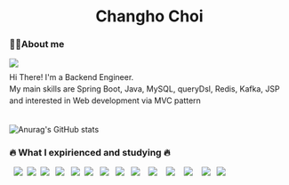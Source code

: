 

<div align="left">
<h1 style="text-align:center">Changho Choi</h1>
<h3> 💁‍♂️About me</h3>
<p><a href="https://www.notion.so/Back-end-Develop-9d19eade0d6a4879a5c4dab0d840a29b" target="_blank"><img src="https://img.shields.io/badge/Notion-%23000000.svg?style=for-the-badge&logo=notion&logoColor=white"/></a></p>
</div>

<div align ="left">
<p style="line-height:50%"> Hi There! I'm a Backend Engineer.</p>
<p style="line-height:50%"> My main skills are Spring Boot, Java, MySQL, queryDsl, Redis, Kafka, JSP </p>
<p style="line-height:50%"> and interested in Web development via MVC pattern </p>


#
![Anurag's GitHub stats](https://github-readme-stats.vercel.app/api?username=Changho0514&show_icons=true&theme=tokyonight)


<h3>🔥 What I expirienced and studying 🔥</h3>
<p>&nbsp;&nbsp;<img src="https://img.shields.io/badge/java-007396?style=for-the-badge&logo=OpenJDK&logoColor=white">&nbsp;&nbsp;<img src="https://img.shields.io/badge/MySQL-4479A1?style=for-the-badge&logo=MySQL&logoColor=white">&nbsp;&nbsp;<img src="https://img.shields.io/badge/Spring-6DB33F?style=for-the-badge&logo=Spring&logoColor=white">&nbsp;&nbsp;
<img src="https://img.shields.io/badge/Thymeleaf-005F0F?style=for-the-badge&logo=Thymeleaf&logoColor=white">&nbsp;&nbsp;
<img src="https://img.shields.io/badge/HTML5-E34F26?style=for-the-badge&logo=HTML5&logoColor=white">&nbsp;&nbsp;<img src="https://img.shields.io/badge/Apache Kafka-%3333333.svg?style=for-the-badge&logo=Apache Kafka&logoColor=white"> &nbsp;&nbsp;<img src="https://img.shields.io/badge/Redis-DC382D?style=for-the-badge&logo=Redis&logoColor=white">  &nbsp;&nbsp;<img src="https://img.shields.io/badge/nginx-%23009639.svg?style=for-the-badge&logo=nginx&logoColor=white"> &nbsp;&nbsp;<img src="https://img.shields.io/badge/docker-%230db7ed.svg?style=for-the-badge&logo=docker&logoColor=white">  &nbsp;&nbsp; <img src="https://img.shields.io/badge/Amazon%20EC2-FF9900?style=for-the-badge&logo=Amazon%20EC2&logoColor=white"> &nbsp;&nbsp; <img src="https://img.shields.io/badge/Amazon%20S3-569A31?style=for-the-badge&logo=Amazon%20S3&logoColor=white"> &nbsp;&nbsp; <img src="https://img.shields.io/badge/springboot-6DB33F?style=for-the-badge&logo=springboot&logoColor=white"> &nbsp;&nbsp; <img src="https://img.shields.io/badge/Spring-6DB33F?style=for-the-badge&logo=Spring&logoColor=white"> &nbsp;&nbsp;<img src="https://img.shields.io/badge/JUnit5-25A162?style=for-the-badge&logo=JUnit5&logoColor=white"></p> 





</div>

